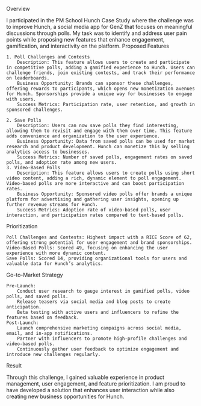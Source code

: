Overview

I participated in the PM School Hunch Case Study where the challenge was to improve Hunch, a social media app for GenZ that focuses on meaningful discussions through polls. My task was to identify and address user pain points while proposing new features that enhance engagement, gamification, and interactivity on the platform.
Proposed Features

    1. Poll Challenges and Contests
        Description: This feature allows users to create and participate in competitive polls, adding a gamified experience to Hunch. Users can challenge friends, join existing contests, and track their performance on leaderboards.
        Business Opportunity: Brands can sponsor these challenges, offering rewards to participants, which opens new monetization avenues for Hunch. Sponsorships provide a unique way for businesses to engage with users.
        Success Metrics: Participation rate, user retention, and growth in sponsored challenges.

    2. Save Polls
        Description: Users can now save polls they find interesting, allowing them to revisit and engage with them over time. This feature adds convenience and organization to the user experience.
        Business Opportunity: Data from saved polls can be used for market research and product development. Hunch can monetize this by selling analytics access to businesses.
        Success Metrics: Number of saved polls, engagement rates on saved polls, and adoption rate among new users.
    3. Video-Based Polls
        Description: This feature allows users to create polls using short video content, adding a rich, dynamic element to poll engagement. Video-based polls are more interactive and can boost participation rates.
        Business Opportunity: Sponsored video polls offer brands a unique platform for advertising and gathering user insights, opening up further revenue streams for Hunch.
        Success Metrics: Adoption rate of video-based polls, user interaction, and participation rates compared to text-based polls.

Prioritization

    Poll Challenges and Contests: Highest impact with a RICE Score of 62, offering strong potential for user engagement and brand sponsorships.
    Video-Based Polls: Scored 49, focusing on enhancing the user experience with more dynamic content.
    Save Polls: Scored 14, providing organizational tools for users and valuable data for Hunch’s analytics.

Go-to-Market Strategy

    Pre-Launch:
        Conduct user research to gauge interest in gamified polls, video polls, and saved polls.
        Release teasers via social media and blog posts to create anticipation.
        Beta testing with active users and influencers to refine the features based on feedback.
    Post-Launch:
        Launch comprehensive marketing campaigns across social media, email, and in-app notifications.
        Partner with influencers to promote high-profile challenges and video-based polls.
        Continuously gather user feedback to optimize engagement and introduce new challenges regularly.

Result

Through this challenge, I gained valuable experience in product management, user engagement, and feature prioritization. I am proud to have developed a solution that enhances user interaction while also creating new business opportunities for Hunch.
